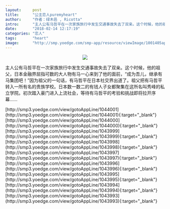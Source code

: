 ```yaml
---
layout:     post
title:      "公主恋人puremyheart"
author:     "作者：绿木邑 , Ricotta"
intro:      "主人公有马哲平在一次家族旅行中发生交通事故失去了双亲。这个时候，他的祖父，日本金融界屈指可数的大人物有马一心来到了他的面前，“成为吾儿，继承有马集团吧！”因为祖父的一句话，有马哲平在日本社交界出道了。祖父把有马哲平转入一所有名的贵族学校。日本数一数二的有钱人子女都聚集在这所名叫秀峰的私立学院。初次踏入豪门进入上流社会，等待有马哲平的考验和挑战即将拉开序幕……"
date:       "2018-02-14 12:17:19"
categories: "恋人"
tags:       "heart"
image:      "http://smp.yoedge.com/smp-app/resource/viewImage/1001405appline.png"
---
```

<div style="text-align: center">
<p><img src="http://smp.yoedge.com/smp-app/resource/viewImage/1001405appline.png"/></p>
</div>
<p class="post-meta">
<span>主人公有马哲平在一次家族旅行中发生交通事故失去了双亲。这个时候，他的祖父，日本金融界屈指可数的大人物有马一心来到了他的面前，“成为吾儿，继承有马集团吧！”因为祖父的一句话，有马哲平在日本社交界出道了。祖父把有马哲平转入一所有名的贵族学校。日本数一数二的有钱人子女都聚集在这所名叫秀峰的私立学院。初次踏入豪门进入上流社会，等待有马哲平的考验和挑战即将拉开序幕……</span>
</p>
[http://smp3.yoedge.com/view/gotoAppLine/1044001](http://smp3.yoedge.com/view/gotoAppLine/1044001){:target="_blank"}
[http://smp3.yoedge.com/view/gotoAppLine/1044000](http://smp3.yoedge.com/view/gotoAppLine/1044000){:target="_blank"}
[http://smp3.yoedge.com/view/gotoAppLine/1043999](http://smp3.yoedge.com/view/gotoAppLine/1043999){:target="_blank"}
[http://smp3.yoedge.com/view/gotoAppLine/1043998](http://smp3.yoedge.com/view/gotoAppLine/1043998){:target="_blank"}
[http://smp3.yoedge.com/view/gotoAppLine/1043997](http://smp3.yoedge.com/view/gotoAppLine/1043997){:target="_blank"}
[http://smp3.yoedge.com/view/gotoAppLine/1043996](http://smp3.yoedge.com/view/gotoAppLine/1043996){:target="_blank"}
[http://smp3.yoedge.com/view/gotoAppLine/1043995](http://smp3.yoedge.com/view/gotoAppLine/1043995){:target="_blank"}
[http://smp3.yoedge.com/view/gotoAppLine/1043994](http://smp3.yoedge.com/view/gotoAppLine/1043994){:target="_blank"}
[http://smp3.yoedge.com/view/gotoAppLine/1043993](http://smp3.yoedge.com/view/gotoAppLine/1043993){:target="_blank"}



